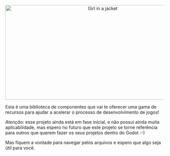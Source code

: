 <p align="center">
  <img src="https://github.com/user-attachments/assets/44e9d17e-8017-479e-a121-3da3c1a3bbde" alt="Girl in a jacket" width="600" height="300">
</p>

Esta é uma biblioteca de componentes que vai te oferecer uma gama de recursos para ajudar a acelerar o processo de desenvolvimento de jogos!

*Atenção*: esse projeto ainda está em fase inicial, e não possui ainda muita aplicabilidade, mas espero no futuro que este projeto se torne referência
para outros que querem fazer os seus projetos dentro do Godot :-)

Mas fiquem a vontade para navegar pelos arquivos e espero que algo seja útil para você.
